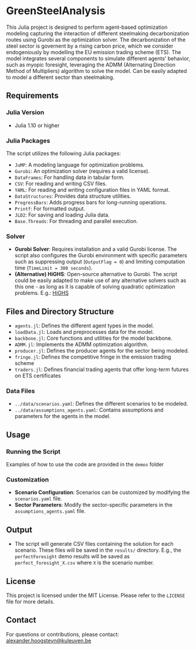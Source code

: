 # GreenSteelAnalysis
This Julia project is designed to perform agent-based optimization modeling capturing the interaction of different steelmaking decarbonization routes using Gurobi as the optimization solver. The decarbonization of the steel sector is governent by a rising carbon price, which we consider endogeniously by modelling the EU emission trading scheme (ETS). The model integrates several components to simulate different agents' behavior, such as myopic foresight, leveraging the ADMM (Alternating Direction Method of Multipliers) algorithm to solve the model. Can be easily adapted to model a different sector than steelmaking.

## Requirements
### Julia Version
- Julia 1.10 or higher

### Julia Packages
The script utilizes the following Julia packages:
- `JuMP`: A modeling language for optimization problems.
- `Gurobi`: An optimization solver (requires a valid license).
- `DataFrames`: For handling data in tabular form.
- `CSV`: For reading and writing CSV files.
- `YAML`: For reading and writing configuration files in YAML format.
- `DataStructures`: Provides data structure utilities.
- `ProgressBars`: Adds progress bars for long-running operations.
- `Printf`: For formatted output.
- `JLD2`: For saving and loading Julia data.
- `Base.Threads`: For threading and parallel execution.

### Solver
- **Gurobi Solver**: Requires installation and a valid Gurobi license. The script also configures the Gurobi environment with specific parameters such as suppressing output (`OutputFlag = 0`) and limiting computation time (`TimeLimit = 300 seconds`).
- **(Alternative) HiGHS**: Open-source alternative to Gurobi. The script could be easily adapted to make use of any alternative solvers such as this one - as long as it is capable of solving quadratic optimization problems. E.g.: [HiGHS](https://highs.dev/)

## Files and Directory Structure

- `agents.jl`: Defines the different agent types in the model.
- `loadData.jl`: Loads and preprocesses data for the model.
- `backbone.jl`: Core functions and utilities for the model backbone.
- `ADMM.jl`: Implements the ADMM optimization algorithm.
- `producer.jl`: Defines the producer agents for the sector being modeled.
- `fringe.jl`: Defines the competitive fringe in the emission trading scheme
- `traders.jl`: Defines financial trading agents that offer long-term futures on ETS certificates

### Data Files
- `../data/scenarios.yaml`: Defines the different scenarios to be modeled.
- `../data/assumptions_agents.yaml`: Contains assumptions and parameters for the agents in the model.

## Usage

### Running the Script
Examples of how to use the code are provided in the `demos` folder

### Customization

- **Scenario Configuration**: Scenarios can be customized by modifying the `scenarios.yaml` file.
- **Sector Parameters**: Modify the sector-specific parameters in the `assumptions_agents.yaml` file.
  
## Output

- The script will generate CSV files containing the solution for each scenario. These files will be saved in the `results/` directory. E.g., the `perfectForesight` demo results will be saved as `perfect_foresight_X.csv` where `X` is the scenario number.


## License

This project is licensed under the MIT License. Please refer to the `LICENSE` file for more details.

## Contact

For questions or contributions, please contact: alexander.hoogsteyn@kuleuven.be